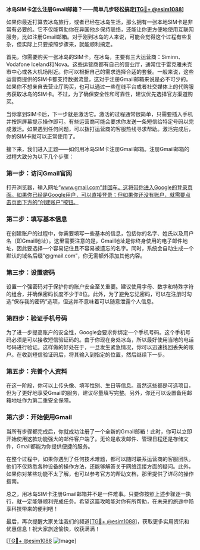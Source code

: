 **冰岛SIM卡怎么注册Gmail邮箱？——简单几步轻松搞定[[TG💪+ @esim1088](https://t.me/s/esim1088)]**

如果你最近打算去冰岛旅行，或者已经在冰岛生活，那么拥有一张本地SIM卡是非常有必要的。它不仅能帮助你在异国他乡保持联络，还能让你更方便地使用互联网服务，比如注册Gmail邮箱。对于刚到冰岛的人来说，可能会觉得这个过程有些复杂，但实际上只要按照步骤来，就能顺利搞定。

首先，你需要购买一张冰岛的SIM卡。在冰岛，主要有三大运营商：Siminn、Vodafone Iceland和Nova。这些运营商都有自己的营业厅，通常位于雷克雅未克市中心或各大机场附近。你可以根据自己的需求选择合适的套餐。一般来说，这些运营商提供的SIM卡都支持数据流量，这对于注册Gmail邮箱来说是必不可少的。如果你不想亲自去营业厅购买，也可以通过一些在线平台或者社交媒体上的代购服务获取冰岛的SIM卡。不过，为了确保安全性和可靠性，建议优先选择官方渠道购买。

当你拿到SIM卡后，下一步就是激活它。激活的过程通常很简单，只需要插入手机并按照屏幕提示操作即可。有些运营商可能会要求你发送一条短信给特定号码以完成激活。如果遇到任何问题，可以拨打运营商的客服热线寻求帮助。激活完成后，你的SIM卡就可以正常使用了。

接下来，我们进入正题——如何用冰岛SIM卡注册Gmail邮箱。注册Gmail邮箱的过程大致分为以下几个步骤：

### 第一步：访问Gmail官网
打开浏览器，输入网址“www.gmail.com”并回车。这将带你进入Google的登录页面。如果你已经是Google用户，可以直接登录；但如果你还没有账户，就需要点击页面下方的“创建账户”按钮。

### 第二步：填写基本信息
在创建账户的过程中，你需要填写一些基本的信息，包括你的名字、姓氏以及用户名（即Gmail地址）。这里需要注意的是，Gmail地址是你终身使用的电子邮件地址，因此要选择一个容易记住且不容易被遗忘的名字。同时，系统会自动生成一个默认的域名后缀“@gmail.com”，你无需额外添加其他内容。

### 第三步：设置密码
设置一个强密码对于保护你的账户安全至关重要。建议使用字母、数字和特殊字符的组合，并确保密码长度不少于8位。此外，为了避免忘记密码，可以在注册时勾选“保存我的密码”选项，但这并不意味着可以随意泄露个人信息。

### 第四步：验证手机号码
为了进一步提高账户的安全性，Google会要求你绑定一个手机号码。这个手机号码必须是可以接收短信验证码的。由于你现在身处冰岛，所以最好使用当地的电话号码进行验证。这样做的好处在于，一旦发生紧急情况，你可以迅速找回丢失的账户。在收到短信验证码后，将其输入到指定的位置，然后继续下一步。

### 第五步：完善个人资料
在这一阶段，你可以上传头像、填写性别、生日等信息。虽然这些都是可选项目，但为了更好地享受Gmail的服务，建议尽量填写完整。另外，你还可以设置备用邮箱地址作为第二重安全保障。

### 第六步：开始使用Gmail
当所有步骤都完成后，你就成功注册了一个全新的Gmail邮箱！此时，你可以立即开始使用这款功能强大的邮件客户端了。无论是收发邮件、管理日程还是存储文件，Gmail都能为你提供便捷的服务。

在整个过程中，如果你遇到了任何技术难题，都可以随时联系运营商的客服团队。他们不仅熟悉各种设备的操作方法，还能够解答关于网络连接方面的疑问。此外，如果你对某些功能不太了解，也可以参考官方的帮助文档，那里提供了详尽的操作指南。

总之，用冰岛SIM卡注册Gmail邮箱并不是一件难事。只要你按照上述步骤逐一执行，就一定能够顺利完成任务。希望这篇攻略能对你有所帮助，在未来的旅途中畅享科技带来的便利吧！

最后，再次提醒大家关注我们的频道[[TG💪+ @esim1088](https://t.me/s/esim1088)]，获取更多实用资讯和优惠信息！祝大家旅途愉快，收获满满！

[[TG💪+ @esim1088](https://t.me/s/esim1088) ![Image](https://i.postimg.cc/4NQfJmqS/Snipaste-2025-05-13-00-14-12.png)]